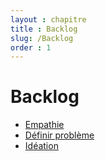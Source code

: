 ```yaml
---
layout : chapitre
title : Backlog
slug: /Backlog
order : 1
---
```


# Backlog
- [Empathie](./2.Empathie.md)
- [Définir problème](./3.Définir-problème.md)
- [Idéation](./4.Idéation.md)
